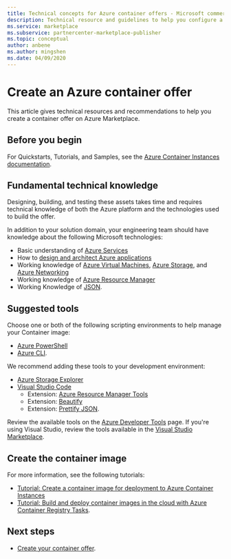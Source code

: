 ```yaml
---
title: Technical concepts for Azure container offers - Microsoft commercial marketplace
description: Technical resource and guidelines to help you configure a container offer on Azure Marketplace.
ms.service: marketplace 
ms.subservice: partnercenter-marketplace-publisher
ms.topic: conceptual
author: anbene
ms.author: mingshen
ms.date: 04/09/2020
---
```


# Create an Azure container offer

This article gives technical resources and recommendations to help you create a container offer on Azure Marketplace.

## Before you begin

For Quickstarts, Tutorials, and Samples, see the [Azure Container Instances documentation](../../container-instances/index.yml).

## Fundamental technical knowledge

Designing, building, and testing these assets takes time and requires technical knowledge of both the Azure platform and the technologies used to build the offer.

In addition to your solution domain, your engineering team should have knowledge about the following Microsoft technologies:

- Basic understanding of [Azure Services](https://azure.microsoft.com/services/)
- How to [design and architect Azure applications](https://azure.microsoft.com/solutions/architecture/)
- Working knowledge of [Azure Virtual Machines](https://azure.microsoft.com/services/virtual-machines/), [Azure Storage](https://azure.microsoft.com/services/?filter=storage), and [Azure Networking](https://azure.microsoft.com/services/?filter=networking)
- Working knowledge of [Azure Resource Manager](https://azure.microsoft.com/features/resource-manager/)
- Working Knowledge of [JSON](https://www.json.org/).

## Suggested tools

Choose one or both of the following scripting environments to help manage your Container image:

- [Azure PowerShell](https://docs.microsoft.com/powershell/azure/?view=azps-3.7.0&viewFallbackFrom=azps-3.6.1)
- [Azure CLI](https://docs.microsoft.com/cli/azure/?view=azure-cli-latest).

We recommend adding these tools to your development environment:

- [Azure Storage Explorer](../../vs-azure-tools-storage-manage-with-storage-explorer.md?tabs=windows)
- [Visual Studio Code](https://code.visualstudio.com/)
  - Extension: [Azure Resource Manager Tools](https://marketplace.visualstudio.com/items?itemName=msazurermtools.azurerm-vscode-tools)
  - Extension: [Beautify](https://marketplace.visualstudio.com/items?itemName=HookyQR.beautify)
  - Extension: [Prettify JSON](https://marketplace.visualstudio.com/items?itemName=mohsen1.prettify-json).

Review the available tools on the [Azure Developer Tools](https://azure.microsoft.com/) page. If you're using Visual Studio, review the tools available in the [Visual Studio Marketplace](https://marketplace.visualstudio.com/).

## Create the container image

For more information, see the following tutorials:

- [Tutorial: Create a container image for deployment to Azure Container Instances](../../container-instances/container-instances-tutorial-prepare-app.md)
- [Tutorial: Build and deploy container images in the cloud with Azure Container Registry Tasks](../../container-registry/container-registry-tutorial-quick-task.md).

## Next steps

- [Create your container offer](create-azure-container-offer.md).
